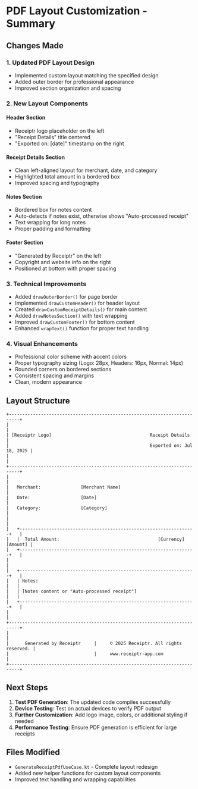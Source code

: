 # PDF Layout Customization - Summary

## Changes Made

### 1. **Updated PDF Layout Design**
- Implemented custom layout matching the specified design
- Added outer border for professional appearance
- Improved section organization and spacing

### 2. **New Layout Components**

#### **Header Section**
- Receiptr logo placeholder on the left
- "Receipt Details" title centered
- "Exported on: [date]" timestamp on the right

#### **Receipt Details Section**
- Clean left-aligned layout for merchant, date, and category
- Highlighted total amount in a bordered box
- Improved spacing and typography

#### **Notes Section**
- Bordered box for notes content
- Auto-detects if notes exist, otherwise shows "Auto-processed receipt"
- Text wrapping for long notes
- Proper padding and formatting

#### **Footer Section**
- "Generated by Receiptr" on the left
- Copyright and website info on the right
- Positioned at bottom with proper spacing

### 3. **Technical Improvements**
- Added `drawOuterBorder()` for page border
- Implemented `drawCustomHeader()` for header layout
- Created `drawCustomReceiptDetails()` for main content
- Added `drawNotesSection()` with text wrapping
- Improved `drawCustomFooter()` for bottom content
- Enhanced `wrapText()` function for proper text handling

### 4. **Visual Enhancements**
- Professional color scheme with accent colors
- Proper typography sizing (Logo: 28px, Headers: 16px, Normal: 14px)
- Rounded corners on bordered sections
- Consistent spacing and margins
- Clean, modern appearance

## Layout Structure

```
+--------------------------------------------------------------------------+
|                                                                          |
| [Receiptr Logo]                                     Receipt Details      |
|                                                     Exported on: Jul 18, 2025 |
|                                                                          |
+--------------------------------------------------------------------------+
|                                                                          |
|   Merchant:               [Merchant Name]                               |
|   Date:                   [Date]                                        |
|   Category:               [Category]                                    |
|                                                                          |
|   +------------------------------------------------------------------+   |
|   |  Total Amount:                                     [Currency] [Amount] |
|   +------------------------------------------------------------------+   |
|                                                                          |
|   +------------------------------------------------------------------+   |
|   | Notes:                                                           |   |
|   | [Notes content or "Auto-processed receipt"]                     |   |
|   +------------------------------------------------------------------+   |
|                                                                          |
+--------------------------------------------------------------------------+
|                                                                          |
|      Generated by Receiptr     |     © 2025 Receiptr. All rights reserved. |
|                                |     www.receiptr-app.com                  |
+--------------------------------------------------------------------------+
```

## Next Steps

1. **Test PDF Generation**: The updated code compiles successfully
2. **Device Testing**: Test on actual devices to verify PDF output
3. **Further Customization**: Add logo image, colors, or additional styling if needed
4. **Performance Testing**: Ensure PDF generation is efficient for large receipts

## Files Modified

- `GenerateReceiptPdfUseCase.kt` - Complete layout redesign
- Added new helper functions for custom layout components
- Improved text handling and wrapping capabilities
